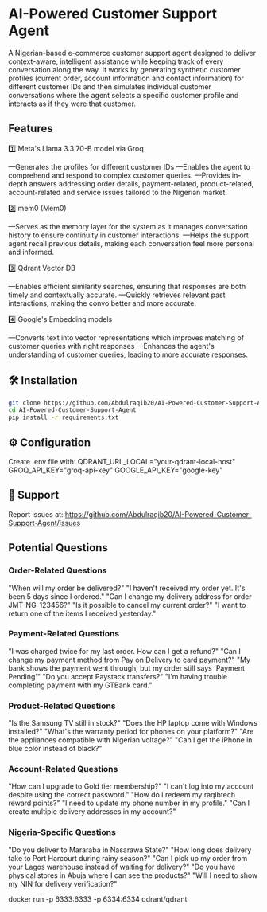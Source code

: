 ﻿# AI-Powered Customer Support Agent

A Nigerian-based e-commerce customer support agent designed to deliver context-aware, intelligent assistance while keeping track of every conversation along the way. It works by generating synthetic customer profiles (current order, account information and contact information) for different customer IDs and then simulates individual customer conversations where the agent selects a specific customer profile and interacts as if they were that customer.

## Features

1️⃣ Meta's Llama 3.3 70-B model via Groq

—Generates the profiles for different customer IDs
—Enables the agent to comprehend and respond to complex customer queries.
—Provides in-depth answers addressing order details, payment-related, product-related, account-related and service issues tailored to the Nigerian market.

2️⃣ mem0 (Mem0)

—Serves as the memory layer for the system as it manages conversation history to ensure continuity in customer interactions.
—Helps the support agent recall previous details, making each conversation feel more personal and informed.

3️⃣ Qdrant Vector DB

—Enables efficient similarity searches, ensuring that responses are both timely and contextually accurate.
—Quickly retrieves relevant past interactions, making the convo better and more accurate.

4️⃣ Google's Embedding models

—Converts text into vector representations which improves matching of customer queries with right responses
—Enhances the agent's understanding of customer queries, leading to more accurate responses.

## 🛠️ Installation

```bash
git clone https://github.com/Abdulraqib20/AI-Powered-Customer-Support-Agent.git
cd AI-Powered-Customer-Support-Agent
pip install -r requirements.txt
```

## ⚙️ Configuration

Create .env file with:
QDRANT_URL_LOCAL="your-qdrant-local-host"
GROQ_API_KEY="groq-api-key"
GOOGLE_API_KEY="google-key"

## 📧 Support

Report issues at: https://github.com/Abdulraqib20/AI-Powered-Customer-Support-Agent/issues

## Potential Questions

### Order-Related Questions

"When will my order be delivered?"
"I haven't received my order yet. It's been 5 days since I ordered."
"Can I change my delivery address for order JMT-NG-123456?"
"Is it possible to cancel my current order?"
"I want to return one of the items I received yesterday."

### Payment-Related Questions

"I was charged twice for my last order. How can I get a refund?"
"Can I change my payment method from Pay on Delivery to card payment?"
"My bank shows the payment went through, but my order still says 'Payment Pending'"
"Do you accept Paystack transfers?"
"I'm having trouble completing payment with my GTBank card."

### Product-Related Questions

"Is the Samsung TV still in stock?"
"Does the HP laptop come with Windows installed?"
"What's the warranty period for phones on your platform?"
"Are the appliances compatible with Nigerian voltage?"
"Can I get the iPhone in blue color instead of black?"

### Account-Related Questions

"How can I upgrade to Gold tier membership?"
"I can't log into my account despite using the correct password."
"How do I redeem my raqibtech reward points?"
"I need to update my phone number in my profile."
"Can I create multiple delivery addresses in my account?"

### Nigeria-Specific Questions

"Do you deliver to Mararaba in Nasarawa State?"
"How long does delivery take to Port Harcourt during rainy season?"
"Can I pick up my order from your Lagos warehouse instead of waiting for delivery?"
"Do you have physical stores in Abuja where I can see the products?"
"Will I need to show my NIN for delivery verification?"

docker run -p 6333:6333 -p 6334:6334 qdrant/qdrant
